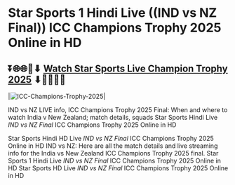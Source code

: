 # Star Sports 1 Hindi Live ((IND vs NZ Final)) ICC Champions Trophy 2025 Online in HD

## ⏬🌐🌐📌⬇ [Watch Star Sports Live Champion Trophy 2025](https://ptvsportshd.net/star-sports-1-hindi-hd/) ⬇📌🌐🌐⏬

|![ICC-Champions-Trophy-2025](https://github.com/user-attachments/assets/eb0c49aa-ae7e-4ae0-a94f-0153617a517c)|

IND vs NZ LIVE info, ICC Champions Trophy 2025 Final: When and where to watch India v New Zealand; match details, squads Star Sports Hindi Live *IND vs NZ Final* ICC Champions Trophy 2025 Online in HD

Star Sports Hindi HD Live *IND vs NZ Final* ICC Champions Trophy 2025 Online in HD IND vs NZ: Here are all the match details and live streaming info for the India vs New Zealand ICC Champions Trophy 2025 final. Star Sports 1 Hindi Live *IND vs NZ Final* ICC Champions Trophy 2025 Online in HD Star Sports HD Live *IND vs NZ Final* ICC Champions Trophy 2025 Online in HD

